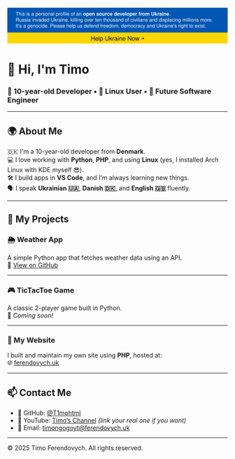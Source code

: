 [![Stand With Ukraine](https://raw.githubusercontent.com/vshymanskyy/StandWithUkraine/main/banner-personal-page.svg)](https://stand-with-ukraine.pp.ua)
# 👋 Hi, I'm Timo
### 🧒 10-year-old Developer • 🐧 Linux User • 🚀 Future Software Engineer

---

## 🌍 About Me

🇩🇰 I'm a 10-year-old developer from **Denmark**.  
💻 I love working with **Python**, **PHP**, and using **Linux** (yes, I installed Arch Linux with KDE myself 😎).  
🛠️ I build apps in **VS Code**, and I’m always learning new things.  
🗣️ I speak **Ukrainian 🇺🇦**, **Danish 🇩🇰**, and **English 🇬🇧** fluently.

---

## 🧪 My Projects

### 🌦 Weather App  
A simple Python app that fetches weather data using an API.  
🔗 [View on GitHub](https://github.com/T1mohtml)

---

### 🎮 TicTacToe Game  
A classic 2-player game built in Python.  
🚧 *Coming soon!*

---

### 📱 My Website  
I built and maintain my own site using **PHP**, hosted at:  
🌐 [ferendovych.uk](https://ferendovych.uk)

---

## 📫 Contact Me

- 🔗 GitHub: [@T1mohtml](https://github.com/T1mohtml)  
- 🎥 YouTube: [Timo’s Channel](https://www.youtube.com/@timongogo) *(link your real one if you want)*  
- 📧 Email: [timongogoyt@ferendovych.uk](mailto:timongogoyt@ferendovych.uk)

---

© 2025 Timo Ferendovych. All rights reserved.
